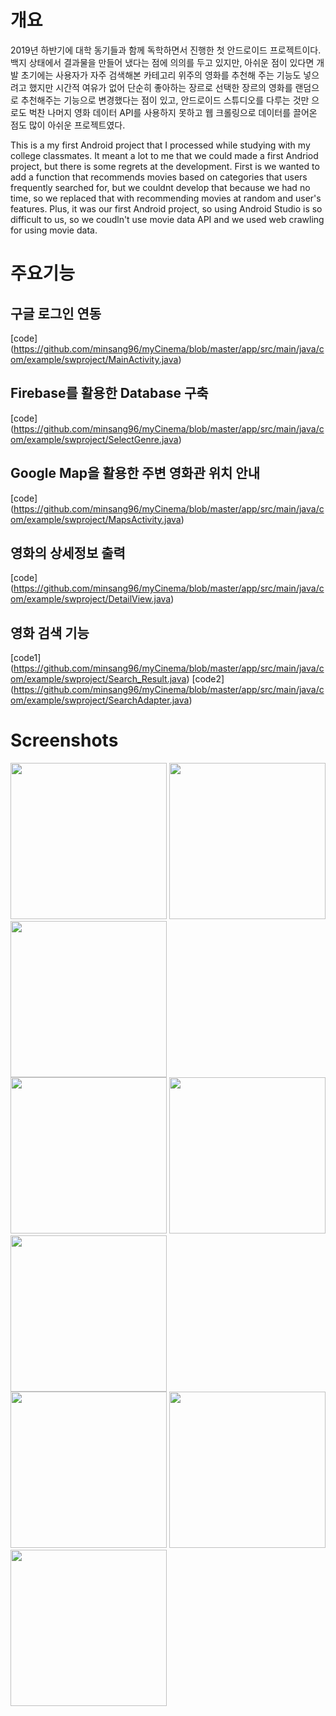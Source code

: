 
# 개요

2019년 하반기에 대학 동기들과 함께 독학하면서 진행한 첫 안드로이드 프로젝트이다. 백지 상태에서 결과물을 만들어 냈다는 점에 의의를 두고 있지만, 아쉬운 점이 있다면 개발 초기에는 사용자가 자주 검색해본 카테고리 위주의 영화를 추천해 주는 기능도 넣으려고 했지만 시간적 여유가 없어 단순히 좋아하는 장르로 선택한 장르의 영화를 랜덤으로 추천해주는 기능으로 변경했다는 점이 있고, 안드로이드 스튜디오를 다루는 것만 으로도 벅찬 나머지 영화 데이터 API를 사용하지 못하고 웹 크롤링으로 데이터를 끌어온 점도 많이 아쉬운 프로젝트였다.

This is a my first Android project that I processed while studying with my college classmates. It meant a lot to me that we could made a first Andriod project, but there is some regrets at the development. First is we wanted to add a function that recommends movies based on categories that users frequently searched for, but we couldnt develop that because we had no time, so we replaced that with recommending movies at random and user's features. Plus, it was our first Android project, so using Android Studio is so difficult to us, so we coudln't use movie data API and we used web crawling for using movie data. 

# 주요기능

## 구글 로그인 연동
[code] (https://github.com/minsang96/myCinema/blob/master/app/src/main/java/com/example/swproject/MainActivity.java)

## Firebase를 활용한 Database 구축
[code] (https://github.com/minsang96/myCinema/blob/master/app/src/main/java/com/example/swproject/SelectGenre.java)

## Google Map을 활용한 주변 영화관 위치 안내
[code] (https://github.com/minsang96/myCinema/blob/master/app/src/main/java/com/example/swproject/MapsActivity.java)

## 영화의 상세정보 출력
[code] (https://github.com/minsang96/myCinema/blob/master/app/src/main/java/com/example/swproject/DetailView.java)

## 영화 검색 기능
[code1] (https://github.com/minsang96/myCinema/blob/master/app/src/main/java/com/example/swproject/Search_Result.java)
[code2] (https://github.com/minsang96/myCinema/blob/master/app/src/main/java/com/example/swproject/SearchAdapter.java)

# Screenshots
<div>
<img width="250" src="https://user-images.githubusercontent.com/69743476/92450589-960e7480-f1f6-11ea-9d98-2dd76525c45a.jpg">
<img width="250" src="https://user-images.githubusercontent.com/69743476/92450741-c1915f00-f1f6-11ea-9bb5-d1a006533c65.jpg">
<img width="250" src="https://user-images.githubusercontent.com/69743476/92450633-a58dbd80-f1f6-11ea-944d-8cf06e2f6a19.jpg">
</div>
<div>
<img width="250" src="https://user-images.githubusercontent.com/69743476/92450647-a7f01780-f1f6-11ea-8890-fedced95018e.jpg">
<img width="250" src="https://user-images.githubusercontent.com/69743476/92450658-aaeb0800-f1f6-11ea-9528-92f6ec5d06e0.jpg">  
<img width="250" src="https://user-images.githubusercontent.com/69743476/92450660-ab839e80-f1f6-11ea-97f5-15cd6ad7aa09.jpg">
</div>
<div>  
<img width="250" src="https://user-images.githubusercontent.com/69743476/92450663-ab839e80-f1f6-11ea-8a65-29806f7104bb.jpg">  
<img width="250" src="https://user-images.githubusercontent.com/69743476/92450719-bb02e780-f1f6-11ea-856f-8cdb7ad761ef.jpg">
<img width="250" src="https://user-images.githubusercontent.com/69743476/92450655-a9b9db00-f1f6-11ea-805c-25562d4e8d75.jpg">
</div>
